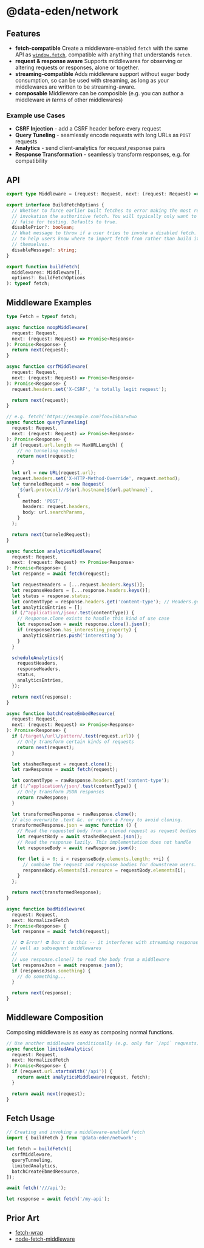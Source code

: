 # @data-eden/network

## Features

- **fetch-compatible** Create a middleware-enabled `fetch` with the same API as [`window.fetch`](https://developer.mozilla.org/en-US/docs/Web/API/Fetch_API), compatible with anything that understands `fetch`.
- **request & response aware** Supports middlewares for observing or altering requests or responses, alone or together.
- **streaming-compatible** Adds middleware support without eager body consumption, so can be used with streaming, as long as your middlewares are written to be streaming-aware.
- **composable** Middleware can be composible (e.g. you can author a middleware _in terms_ of other middlewares)

### Example use Cases

- **CSRF Injection** - add a CSRF header before every request
- **Query Tuneling** - seamlessly encode requests with long URLs as `POST` requests
- **Analytics** - send client-analytics for request,response pairs
- **Response Transformation** - seamlessly transform responses, e.g. for compatibility

## API

```typescript
export type Middleware = (request: Request, next: (request: Request) => Promise<Response>) : Promise<Response>;

export interface BuildFetchOptions {
  // Whether to force earlier built fetches to error making the most recent //
  // invokation the authoritive fetch. You will typically only want to set this to
  // false for testing. Defaults to true.
  disablePrior?: boolean;
  // What message to throw if a user tries to invoke a disabled fetch. Useful
  // to help users know where to import fetch from rather than build it //
  // themselves.
  disableMessage?: string;
}

export function buildFetch(
  middlewares: Middleware[],
  options?: BuildFetchOptions
): typeof fetch;
```

## Middleware Examples

```typescript
type Fetch = typeof fetch;

async function noopMiddleware(
  request: Request,
  next: (request: Request) => Promise<Response>
): Promise<Response> {
  return next(request);
}

async function csrfMiddleware(
  request: Request,
  next: (request: Request) => Promise<Response>
): Promise<Response> {
  request.headers.set('X-CSRF', 'a totally legit request');

  return next(request);
}

// e.g. fetch('https://example.com?foo=1&bar=two
async function queryTunneling(
  request: Request,
  next: (request: Request) => Promise<Response>
): Promise<Response> {
  if (request.url.length <= MaxURLLength) {
    // no tunneling needed
    return next(request);
  }

  let url = new URL(request.url);
  request.headers.set('X-HTTP-Method-Override', request.method);
  let tunneledRequest = new Request(
    `${url.protocol}//${url.hostname}${url.pathname}`,
    {
      method: 'POST',
      headers: request.headers,
      body: url.searchParams,
    }
  );

  return next(tunneledRequest);
}

async function analyticsMiddleware(
  request: Request,
  next: (request: Request) => Promise<Response>
): Promise<Response> {
  let response = await fetch(request);

  let requestHeaders = [...request.headers.keys()];
  let responseHeaders = [...response.headers.keys()];
  let status = response.status;
  let contentType = response.headers.get('content-type'); // Headers.get is case-insensitive
  let analyticsEntries = [];
  if (/^application\/json/.test(contentType)) {
    // Response.clone exists to handle this kind of use case
    let responseJson = await response.clone().json();
    if (responseJson.has_interesting_property) {
      analyticsEntries.push('interesting');
    }
  }

  scheduleAnalytics({
    requestHeaders,
    responseHeaders,
    status,
    analyticsEntries,
  });

  return next(response);
}

async function batchCreateEmbedResource(
  request: Request,
  next: (request: Request) => Promise<Response>
): Promise<Response> {
  if (/target\/url\/pattern/.test(request.url)) {
    // Only transform certain kinds of requests
    return next(request);
  }

  let stashedRequest = request.clone();
  let rawResponse = await fetch(request);

  let contentType = rawResponse.headers.get('content-type');
  if (!/^application\/json/.test(contentType)) {
    // Only transform JSON responses
    return rawResponse;
  }

  let transformedResponse = rawResponse.clone();
  // also overwrite .text &c. or return a Proxy to avoid cloning.
  transformedResponse.json = async function () {
    // Read the requested body from a cloned request as request bodies can only be read once
    let requestBody = await stashedRequest.json();
    // Read the response lazily. This implementation does not handle
    let responseBody = await rawResponse.json();

    for (let i = 0; i < responseBody.elements.length; ++i) {
      // combine the request and response bodies for downstream users.
      responseBody.elements[i].resource = requestBody.elements[i];
    }
  };

  return next(transformedResponse);
}

async function badMiddleware(
  request: Request,
  next: NormalizedFetch
): Promise<Response> {
  let response = await fetch(request);

  // ⛔ Error! ⛔ Don't do this -- it interferes with streaming responses as
  // well as subsequent middlewares
  //
  // use response.clone() to read the body from a middleware
  let responseJson = await response.json();
  if (responseJson.something) {
    // do something...
  }

  return next(response);
}
```

## Middleware Composition

Composing middleware is as easy as composing normal functions.

```typescript
// Use another middleware conditionally (e.g. only for `/api` requests)
async function limitedAnalytics(
  request: Request,
  next: NormalizedFetch
): Promise<Response> {
  if (request.url.startsWith('/api')) {
    return await analyticsMiddleware(request, fetch);
  }

  return await next(request);
}
```

## Fetch Usage

```typescript
// Creating and invoking a middleware-enabled fetch
import { buildFetch } from '@data-eden/network';

let fetch = buildFetch([
  csrfMiddleware,
  queryTunneling,
  limitedAnalytics,
  batchCreateEbmedResource,
]);

await fetch('///api');

let response = await fetch('/my-api');
```

## Prior Art

- [fetch-wrap](https://github.com/benjamine/fetch-wrap)
- [node-fetch-middleware](https://github.com/lev-kuznetsov/node-fetch-middleware)
